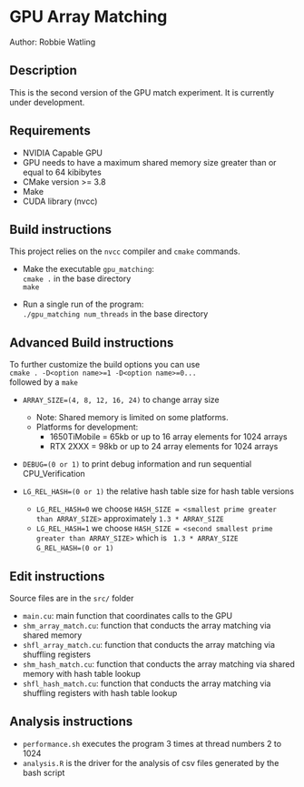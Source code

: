 # GPU Array Matching

Author: Robbie Watling

## Description
This is the second version of the GPU match experiment. It is currently under development.

## Requirements
* NVIDIA Capable GPU
* GPU needs to have a maximum shared memory size greater than or equal to 64 kibibytes
* CMake version >= 3.8
* Make
* CUDA library (nvcc)

## Build instructions
This project relies on the `nvcc` compiler and `cmake` commands.

* Make the executable `gpu_matching`:<br>
`cmake .` in the base directory<br>
`make` <br>

* Run a single run of the program:<br>
`./gpu_matching num_threads` in the base directory

## Advanced Build instructions
To further customize the build options you can use <br>
`cmake . -D<option name>=1 -D<option name>=0...` <br>
followed by a `make` <br>

* `ARRAY_SIZE=(4, 8, 12, 16, 24)` to change array size <br>
  * Note: Shared memory is limited on some platforms. <br>
  * Platforms for development: <br>
    * 1650TiMobile = 65kb or up to 16 array elements for 1024 arrays <br>
    * RTX 2XXX = 98kb or up to 24 array elements for 1024 arrays <br>

* `DEBUG=(0 or 1)` to print debug information and run sequential CPU_Verification <br>

* `LG_REL_HASH=(0 or 1)` the relative hash table size for hash table versions
  * `LG_REL_HASH=0` we choose `HASH_SIZE = <smallest prime greater than ARRAY_SIZE>` approximately `1.3 * ARRAY_SIZE` <br>
  * `LG_REL_HASH=1` we choose `HASH_SIZE = <second smallest prime greater than ARRAY_SIZE>` which is ` 1.3 * ARRAY_SIZE` <br>
`G_REL_HASH=(0 or 1)` <br>

## Edit instructions
Source files are in the `src/` folder <br>

* `main.cu`: main function that coordinates calls to the GPU
* `shm_array_match.cu`: function that conducts the array matching via shared memory
* `shfl_array_match.cu`: function that conducts the array matching via shuffling registers
* `shm_hash_match.cu`: function that conducts the array matching via shared memory with hash table lookup
* `shfl_hash_match.cu`: function that conducts the array matching via shuffling registers with hash table lookup

## Analysis instructions
* `performance.sh` executes the program 3 times at thread numbers 2 to 1024
* `analysis.R` is the driver for the analysis of csv files generated by the bash script
